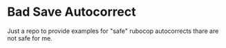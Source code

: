# Bad Save Autocorrect

Just a repo to provide examples for "safe" rubocop autocorrects thare are not safe for me.
